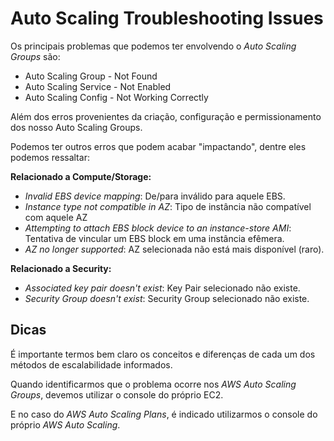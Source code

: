 # Auto Scaling Troubleshooting Issues

Os principais problemas que podemos ter envolvendo o *Auto Scaling Groups* são:

- Auto Scaling Group - Not Found
- Auto Scaling Service - Not Enabled 
- Auto Scaling Config - Not Working Correctly

Além dos erros provenientes da criação, configuração e permissionamento dos nosso Auto Scaling Groups.

Podemos ter outros erros que podem acabar "impactando", dentre eles podemos ressaltar:

**Relacionado a Compute/Storage:**

- *Invalid EBS device mapping*: De/para inválido para aquele EBS. 
- *Instance type not compatible in AZ*: Tipo de instância não compatível com aquele AZ
- *Attempting to attach EBS block device to an instance-store AMI*: Tentativa de vincular um EBS block em uma instância efêmera.
- *AZ no longer supported*: AZ selecionada não está mais disponível (raro).

**Relacionado a Security:**

- *Associated key pair doesn't exist*: Key Pair selecionado não existe.
- *Security Group doesn't exist*: Security Group selecionado não existe.

## Dicas

É importante termos bem claro os conceitos e diferenças de cada um dos métodos de escalabilidade informados.

Quando identificarmos que o problema ocorre nos *AWS Auto Scaling Groups*, devemos utilizar o console do próprio EC2.

E no caso do *AWS Auto Scaling Plans*, é indicado utilizarmos o console do próprio *AWS Auto Scaling*.